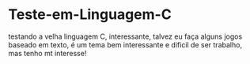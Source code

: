 # Teste-em-Linguagem-C

testando a velha linguagem C, interessante, talvez eu faça alguns jogos baseado em texto, é um tema bem interessante e dificil de ser trabalho, mas tenho mt interesse!
